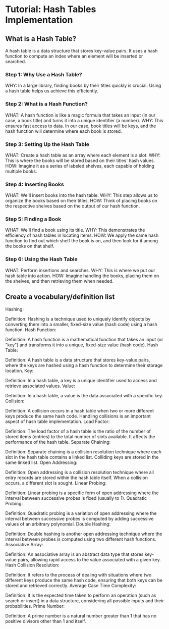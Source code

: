 # Tutorial: Hash Tables Implementation

## What is a Hash Table?
A hash table is a data structure that stores key-value pairs. It uses a hash function to compute an index where an element will be inserted or searched.

### Step 1: Why Use a Hash Table?

WHY: In a large library, finding books by their titles quickly is crucial. Using a hash table helps us achieve this efficiently.
### Step 2: What is a Hash Function?

WHAT: A hash function is like a magic formula that takes an input (in our case, a book title) and turns it into a unique identifier (a number).
WHY: This ensures fast access to data. In our case, book titles will be keys, and the hash function will determine where each book is stored.
### Step 3: Setting Up the Hash Table

WHAT: Create a hash table as an array where each element is a slot.
WHY: This is where the books will be stored based on their titles' hash values.
HOW: Imagine it as a series of labeled shelves, each capable of holding multiple books.
### Step 4: Inserting Books

WHAT: We'll insert books into the hash table.
WHY: This step allows us to organize the books based on their titles.
HOW: Think of placing books on the respective shelves based on the output of our hash function.
### Step 5: Finding a Book

WHAT: We'll find a book using its title.
WHY: This demonstrates the efficiency of hash tables in locating items.
HOW: We apply the same hash function to find out which shelf the book is on, and then look for it among the books on that shelf.
### Step 6: Using the Hash Table

WHAT: Perform insertions and searches.
WHY: This is where we put our hash table into action.
HOW: Imagine handling the books, placing them on the shelves, and then retrieving them when needed.

## Create a vocabulary/definition list
Hashing:

Definition: Hashing is a technique used to uniquely identify objects by converting them into a smaller, fixed-size value (hash code) using a hash function.
Hash Function:

Definition: A hash function is a mathematical function that takes an input (or "key") and transforms it into a unique, fixed-size value (hash code).
Hash Table:

Definition: A hash table is a data structure that stores key-value pairs, where the keys are hashed using a hash function to determine their storage location.
Key:

Definition: In a hash table, a key is a unique identifier used to access and retrieve associated values.
Value:

Definition: In a hash table, a value is the data associated with a specific key.
Collision:

Definition: A collision occurs in a hash table when two or more different keys produce the same hash code. Handling collisions is an important aspect of hash table implementation.
Load Factor:

Definition: The load factor of a hash table is the ratio of the number of stored items (entries) to the total number of slots available. It affects the performance of the hash table.
Separate Chaining:

Definition: Separate chaining is a collision resolution technique where each slot in the hash table contains a linked list. Colliding keys are stored in the same linked list.
Open Addressing:

Definition: Open addressing is a collision resolution technique where all entry records are stored within the hash table itself. When a collision occurs, a different slot is sought.
Linear Probing:

Definition: Linear probing is a specific form of open addressing where the interval between successive probes is fixed (usually to 1).
Quadratic Probing:

Definition: Quadratic probing is a variation of open addressing where the interval between successive probes is computed by adding successive values of an arbitrary polynomial.
Double Hashing:

Definition: Double hashing is another open addressing technique where the interval between probes is computed using two different hash functions.
Associative Array:

Definition: An associative array is an abstract data type that stores key-value pairs, allowing rapid access to the value associated with a given key.
Hash Collision Resolution:

Definition: It refers to the process of dealing with situations where two different keys produce the same hash code, ensuring that both keys can be stored and retrieved correctly.
Average Case Time Complexity:

Definition: It is the expected time taken to perform an operation (such as search or insert) in a data structure, considering all possible inputs and their probabilities.
Prime Number:

Definition: A prime number is a natural number greater than 1 that has no positive divisors other than 1 and itself.
